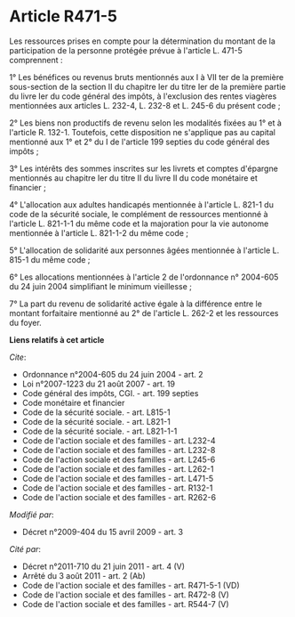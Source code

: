 # Article R471-5

Les ressources prises en compte pour la détermination du montant de la participation de la personne protégée prévue à
l'article L. 471-5 comprennent : 

1° Les bénéfices ou revenus bruts mentionnés aux I à VII ter de la première sous-section de la section II du chapitre Ier du
titre Ier de la première partie du livre Ier du code général des impôts, à l'exclusion des rentes viagères mentionnées aux
articles L. 232-4, 
L. 232-8 et L. 245-6 du présent code ; 

2° Les biens non productifs de revenu selon les modalités fixées au 1° et à l'article R. 132-1. Toutefois, cette disposition
ne s'applique pas au capital mentionné aux 1° et 2° du I de l'article 199 septies du code général des impôts ; 

3° Les intérêts des sommes inscrites sur les livrets et comptes d'épargne mentionnés au chapitre Ier du titre II du livre II
du code monétaire et financier ; 

4° L'allocation aux adultes handicapés mentionnée à l'article L. 821-1 du code de la sécurité sociale, le complément de
ressources mentionné à l'article L. 821-1-1 du même code et la majoration pour la vie autonome mentionnée à l'article L.
821-1-2 du même code ; 

5° L'allocation de solidarité aux personnes âgées mentionnée à l'article L. 815-1 du même code ; 

6° Les allocations mentionnées à l'article 2 de l'ordonnance n° 2004-605 du 24 juin 2004 simplifiant le minimum vieillesse ; 

7° La part du revenu de solidarité active égale à la différence entre le montant forfaitaire mentionné au 2° de l'article L.
262-2 et les ressources du foyer.

**Liens relatifs à cet article**

_Cite_:

  - Ordonnance n°2004-605 du 24 juin 2004 - art. 2
  - Loi n°2007-1223 du 21 août 2007 - art. 19
  - Code général des impôts, CGI. - art. 199 septies
  - Code monétaire et financier
  - Code de la sécurité sociale. - art. L815-1
  - Code de la sécurité sociale. - art. L821-1
  - Code de la sécurité sociale. - art. L821-1-1
  - Code de l'action sociale et des familles - art. L232-4
  - Code de l'action sociale et des familles - art. L232-8
  - Code de l'action sociale et des familles - art. L245-6
  - Code de l'action sociale et des familles - art. L262-1
  - Code de l'action sociale et des familles - art. L471-5
  - Code de l'action sociale et des familles - art. R132-1
  - Code de l'action sociale et des familles - art. R262-6

_Modifié par_:

  - Décret n°2009-404 du 15 avril 2009 - art. 3

_Cité par_:

  - Décret n°2011-710 du 21 juin 2011 - art. 4 (V)
  - Arrêté du 3 août 2011 - art. 2 (Ab)
  - Code de l'action sociale et des familles - art. R471-5-1 (VD)
  - Code de l'action sociale et des familles - art. R472-8 (V)
  - Code de l'action sociale et des familles - art. R544-7 (V)
